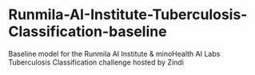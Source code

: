 # Runmila-AI-Institute-Tuberculosis-Classification-baseline
Baseline model for the Runmila AI Institute &amp; minoHealth AI Labs Tuberculosis Classification challenge hosted by Zindi 
